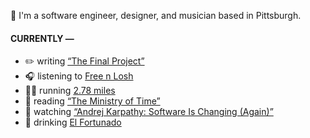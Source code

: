 👋 I'm a software engineer, designer, and musician based in Pittsburgh.

#### CURRENTLY —

* ✏️ writing [“The Final Project”](https://www.amoscato.com/journal/final-project/)
* 🎧 listening to [Free n Losh](https://www.last.fm/music/Free+n+Losh/_/Runnin%27+(feat.+Busty+And+The+Bass))
* 🏃‍♂️ running [2.78 miles](https://www.strava.com/activities/15218697576)
* 📘 reading [“The Ministry of Time”](https://www.goodreads.com/book/show/199798179-the-ministry-of-time)
* 🍿 watching [“Andrej Karpathy: Software Is Changing (Again)”](https://youtu.be/LCEmiRjPEtQ)
* 🍺 drinking [El Fortunado](https://untappd.com/user/namoscato/checkin/1478473470)
